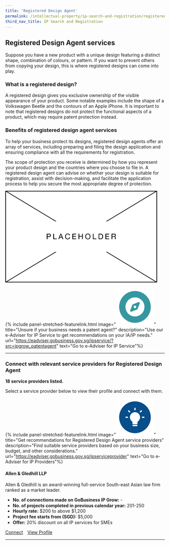 ```yaml
---
title: 'Registered Design Agent'
permalink: /intellectual-property/ip-search-and-registration/registered-design-agent/
third_nav_title: IP Search and Registration
---
```


## Registered Design Agent services

Suppose you have a new product with a unique design featuring a distinct shape, combination of colours, or pattern. If you want to prevent others from copying your design, this is where registered designs can come into play. 

### What is a registered design?

A registered design gives you exclusive ownership of the visible appearance of your product. Some notable examples include the shape of a Volkswagen Beetle and the contours of an Apple iPhone. It is important to note that registered designs do not protect the functional aspects of a product, which may require patent protection instead.

### Benefits of registered design agent services

To help your business protect its designs, registered design agents offer an array of services, including preparing and filing the design application and ensuring compliance with all the requirements for registration. 

The scope of protection you receive is determined by how you represent your product design and the countries where you choose to file in. A registered design agent can advise on whether your design is suitable for registration, assist with decision-making, and facilitate the application process to help you secure the most appropriate degree of protection. 

<img src='/images/ipgrow/ipservices/RegisteredDesignAgent.png' aria-hidden='true'>

{% include panel-stretched-featurelink.html image="<img src='/images/ipgrow/ipservices/ipgrow_licenceguide_icon.png' aria-hidden='true'>" title="Unsure if your business needs a patent agent?" description="Use our e-Adviser for IP Service to get recommendations on your IA/IP needs." url="https://eadviser.gobusiness.gov.sg/ipservice/?src=ipgrow_patentagent" text="Go to e-Adviser for IP Service"%}

---

### Connect with relevant service providers for Registered Design Agent

**18 service providers listed.**

Select a service provider below to view their profile and connect with them.

{% include panel-stretched-featurelink.html image="<img src='/images/ipgrow/ipservices/ipgrow_findspecificlicence_icon.png' aria-hidden='true'>" title="Get recommendations for Registered Design Agent service providers" description="Find suitable service providers based on your business size, budget, and other considerations." url="https://eadviser.gobusiness.gov.sg/ipserviceprovider" text="Go to e-Adviser for IP Providers"%}

#### Allen & Gledhill LLP

Allen & Gledhill is an award-winning full-service South-east Asian law firm ranked as a market leader.

<ul style="line-height: 1.1rem; margin-top: 0px margin-bottom: 0px">
<li style="line-height: 1.1rem; margin-top: 0px margin-bottom: 0px"><b>No. of connections made on GoBusiness IP Grow:</b> -</li>
<li style="line-height: 1.1rem; margin-top: 0px margin-bottom: 0px"><b>No. of projects completed in previous calendar year:</b> 201-250</li>
<li style="line-height: 1.1rem; margin-top: 0px margin-bottom: 0px"><b>Hourly rate:</b> $200 to above $1,200</li>
<li style="line-height: 1.1rem; margin-top: 0px margin-bottom: 0px"><b>Project fee starts from (SGD):</b> $5,000</li>
<li style="line-height: 1.1rem; margin-top: 0px margin-bottom: 0px"><b>Offer:</b> 20% discount on all IP services for SMEs</li>
</ul>

<a class="btn" href="https://dashboard.gobusiness.gov.sg/task-details/2bbd5f45-ee04-4d78-bd90-c412e9cbea99" target="_blank" rel="noopener">Connect</a>&emsp;[View Profile](/browse-all-licences/Ministry-of-Manpower-(MOM)/Foreign-Employee-Dormitories-Act-Licence-)

---